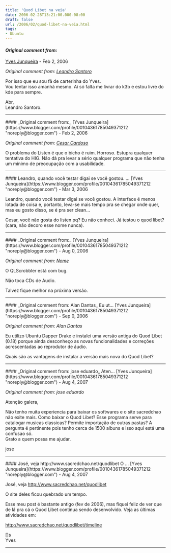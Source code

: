 ```yaml
---
title: 'Quod Libet na veia'
date: 2006-02-28T13:21:00.000-08:00
draft: false
url: /2006/02/quod-libet-na-veia.html
tags: 
- Ubuntu
---
```


#### _Original comment from:_
[Yves Junqueira](https://www.blogger.com/profile/00104361785049371212 "noreply@blogger.com") - <time datetime="2006-02-28T14:20:00.000-08:00">Feb 2, 2006</time>

_Original comment from: [Leandro Santoro](http://whatever.blog.terra.com.br)_  
  
Por isso que eu sou fã de carterinha do Yves.  
Vou tentar isso amanhã mesmo. Aí só falta me livrar do k3b e estou livre do kde para sempre.  
  
Abr,  
Leandro Santoro.
<hr />
#### _Original comment from:_
[Yves Junqueira](https://www.blogger.com/profile/00104361785049371212 "noreply@blogger.com") - <time datetime="2006-02-28T15:58:00.000-08:00">Feb 2, 2006</time>

_Original comment from: [Cesar Cardoso](http://fudeblog.zyakannazio.eti.br)_  
  
O problema do Listen é que o bicho é ruim. Horroso. Estupra qualquer tentativa do HIG. Não dá pra levar a sério qualquer programa que não tenha um mínimo de preocupação com a usabilidade.
<hr />
#### Leandro, quando você testar digai se você gostou. ...
[Yves Junqueira](https://www.blogger.com/profile/00104361785049371212 "noreply@blogger.com") - <time datetime="2006-02-28T16:05:00.000-08:00">Mar 3, 2006</time>

Leandro, quando você testar digai se você gostou. A interface é menos lotada de coisa e, portanto, leva-se mais tempo pra se chegar onde quer, mas eu gosto disso, se é pra ser clean...  
  
Cesar, você não gosta do listen pq? Eu não conheci. Já testou o quod libet? (cara, não decoro esse nome nunca).
<hr />
#### _Original comment from:_
[Yves Junqueira](https://www.blogger.com/profile/00104361785049371212 "noreply@blogger.com") - <time datetime="2006-08-06T06:37:00.000-07:00">Aug 0, 2006</time>

_Original comment from: [Nome](http://website.com)_  
  
O QLScrobbler está com bug.  
  
Não toca CDs de Audio.  
  
Talvez fique melhor na próxima versão.
<hr />
#### _Original comment from: Alan Dantas_ Eu ut...
[Yves Junqueira](https://www.blogger.com/profile/00104361785049371212 "noreply@blogger.com") - <time datetime="2006-09-03T07:12:00.000-07:00">Sep 0, 2006</time>

_Original comment from: Alan Dantas_  
  
Eu utilizo Ubuntu Dapper Drake e instalei uma versão antiga do Quod Libet (0.18) porque ainda desconheço as novas funcionalidades e correções acrescentadas ao reprodutor de áudio.  
  
Quais são as vantagens de instalar a versão mais nova do Quod Libet?
<hr />
#### _Original comment from: jose eduardo_ Aten...
[Yves Junqueira](https://www.blogger.com/profile/00104361785049371212 "noreply@blogger.com") - <time datetime="2007-08-30T07:51:00.000-07:00">Aug 4, 2007</time>

_Original comment from: jose eduardo_  
  
Atenção galera,  
  
Não tenho muita experiencia para baixar os softwares e o site sacredchao não exite mais. Como baixar o Quod Libet? Esse programa serve para catalogar musicas classicas? Permite importação de outras pastas? A pergunta é pertinente pois tenho cerca de 1500 albuns e isso aqui está uma confusao só.  
Grato a quem possa me ajudar.  
  
jose
<hr />
#### José, veja http://www.sacredchao.net/quodlibet O ...
[Yves Junqueira](https://www.blogger.com/profile/00104361785049371212 "noreply@blogger.com") - <time datetime="2007-08-30T08:55:00.000-07:00">Aug 4, 2007</time>

José, veja http://www.sacredchao.net/quodlibet  
  
O site deles ficou quebrado um tempo.  
  
Esse meu post é bastante antigo (fev de 2006), mas fiquei feliz de ver que de lá pra cá o Quod Libet continua sendo desenvolvido. Veja as últimas atividades em:  
  
http://www.sacredchao.net/quodlibet/timeline  
  
\[\]s  
Yves
<hr />
